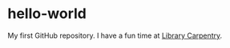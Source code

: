 # hello-world
My first GitHub repository.
I have a fun time at [Library Carpentry](https://www.gitbook.com/book/librarieshacked/library-carpentry/details).
